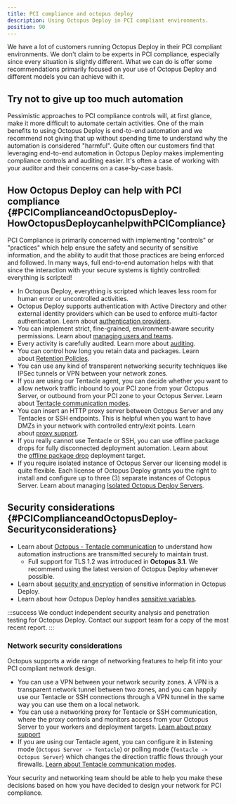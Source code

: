 ```yaml
---
title: PCI compliance and octopus deploy
description: Using Octopus Deploy in PCI compliant environments.
position: 90
---
```


We have a lot of customers running Octopus Deploy in their PCI compliant environments. We don't claim to be experts in PCI compliance, especially since every situation is slightly different. What we can do is offer some recommendations primarily focused on your use of Octopus Deploy and different models you can achieve with it.

## Try not to give up too much automation

Pessimistic approaches to PCI compliance controls will, at first glance, make it more difficult to automate certain activities. One of the main benefits to using Octopus Deploy is end-to-end automation and we recommend not giving that up without spending time to understand why the automation is considered "harmful". Quite often our customers find that leveraging end-to-end automation in Octopus Deploy makes implementing compliance controls and auditing easier. It's often a case of working with your auditor and their concerns on a case-by-case basis.

## How Octopus Deploy can help with PCI compliance {#PCIComplianceandOctopusDeploy-HowOctopusDeploycanhelpwithPCICompliance}

PCI Compliance is primarily concerned with implementing "controls" or "practices" which help ensure the safety and security of sensitive information, and the ability to audit that those practices are being enforced and followed. In many ways, full end-to-end automation helps with that since the interaction with your secure systems is tightly controlled: everything is scripted!

- In Octopus Deploy, everything is scripted which leaves less room for human error or uncontrolled activities.
- Octopus Deploy supports authentication with Active Directory and other external identity providers which can be used to enforce multi-factor authentication. Learn about [authentication providers](/docs/administration/authentication/index.md).
- You can implement strict, fine-grained, environment-aware security permissions. Learn about [managing users and teams](/docs/administration/managing-users-and-teams/index.md).
- Every activity is carefully audited. Learn more about [auditing](/docs/administration/managing-users-and-teams/auditing.md).
- You can control how long you retain data and packages. Learn about [Retention Policies](/docs/administration/retention-policies/index.md).
- You can use any kind of transparent networking security techniques like IPSec tunnels or VPN between your network zones.
- If you are using our Tentacle agent, you can decide whether you want to allow network traffic inbound to your PCI zone from your Octopus Server, or outbound from your PCI zone to your Octopus Server. Learn about [Tentacle communication modes](/docs/infrastructure/deployment-targets/windows-targets/tentacle-communication.md).
- You can insert an HTTP proxy server between Octopus Server and any Tentacles or SSH endpoints. This is helpful when you want to have DMZs in your network with controlled entry/exit points. Learn about [proxy support](/docs/infrastructure/deployment-targets/proxy-support.md).
- If you really cannot use Tentacle or SSH, you can use offline package drops for fully disconnected deployment automation. Learn about the [offline package drop](/docs/infrastructure/deployment-targets/offline-package-drop.md) deployment target.
- If you require isolated instance of Octopus Server our licensing model is quite flexible. Each license of Octopus Deploy grants you the right to install and configure up to three (3) separate instances of Octopus Server. Learn about managing [Isolated Octopus Deploy Servers](/docs/deployment-patterns/isolated-octopus-deploy-servers.md).

## Security considerations {#PCIComplianceandOctopusDeploy-Securityconsiderations}

- Learn about [Octopus - Tentacle communication](/docs/administration/security/octopus-tentacle-communication/index.md) to understand how automation instructions are transmitted securely to maintain trust.
  - Full support for TLS 1.2 was introduced in **Octopus 3.1**. We recommend using the latest version of Octopus Deploy whenever possible.
- Learn about [security and encryption](/docs/administration/security/data-encryption.md) of sensitive information in Octopus Deploy.
- Learn about how Octopus Deploy handles [sensitive variables](/docs/projects/variables/sensitive-variables.md).

:::success
We conduct independent security analysis and penetration testing for Octopus Deploy. Contact our support team for a copy of the most recent report.
:::

### Network security considerations

Octopus supports a wide range of networking features to help fit into your PCI compliant network design.

- You can use a VPN between your network security zones. A VPN is a transparent network tunnel between two zones, and you can happily use our Tentacle or SSH connections through a VPN tunnel in the same way you can use them on a local network.
- You can use a networking proxy for Tentacle or SSH communication, where the proxy controls and monitors access from your Octopus Server to your workers and deployment targets. [Learn about proxy support](/docs/infrastructure/deployment-targets/proxy-support.md)
- If you are using our Tentacle agent, you can configure it in listening mode (`Octopus Server -> Tentacle`) or polling mode (`Tentacle -> Octopus Server`) which changes the direction traffic flows through your firewalls. [Learn about Tentacle communication modes](/docs/infrastructure/deployment-targets/windows-targets/tentacle-communication.md).

Your security and networking team should be able to help you make these decisions based on how you have decided to design your network for PCI compliance.
